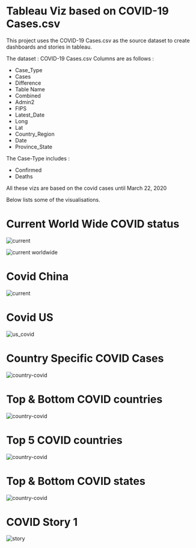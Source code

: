 # Tableau Viz based on COVID-19 Cases.csv

This project uses the COVID-19 Cases.csv as the source dataset to create dashboards and stories in tableau.

The dataset : COVID-19 Cases.csv
Columns are as follows :
* Case_Type
* Cases
* Difference
* Table Name
* Combined
* Admin2
* FIPS
* Latest_Date
* Long
* Lat
* Country_Region
* Date
* Province_State


The Case-Type includes :
* Confirmed
* Deaths


All these vizs are based on the covid cases until March 22, 2020

Below lists some of the visualisations.

# Current World Wide COVID status

![current](https://github.com/abhijithremesh/Tableau-portfolio/blob/master/COVID-19%20Cases_updated/tableau%20vizs/images/Current%20status.png)

![current worldwide](https://github.com/abhijithremesh/Tableau-portfolio/blob/master/COVID-19%20Cases_updated/tableau%20vizs/images/WorldWide%20Covid.png)

# Covid China

![current](https://github.com/abhijithremesh/Tableau-portfolio/blob/master/COVID-19%20Cases_updated/tableau%20vizs/images/Covid%20China.png)


# Covid US

![us_covid](https://github.com/abhijithremesh/Tableau-portfolio/blob/master/COVID-19%20Cases_updated/tableau%20vizs/images/Covid%20US.png)

# Country Specific COVID Cases

![country-covid](https://github.com/abhijithremesh/Tableau-portfolio/blob/master/COVID-19%20Cases_updated/tableau%20vizs/images/Country%20Specific%20COVID.png)

# Top & Bottom COVID countries

![country-covid](https://github.com/abhijithremesh/Tableau-portfolio/blob/master/COVID-19%20Cases_updated/tableau%20vizs/images/Top%20%26%20Bottom%20COVID%20countries.png)

# Top 5 COVID countries

![country-covid](https://github.com/abhijithremesh/Tableau-portfolio/blob/master/COVID-19%20Cases_updated/tableau%20vizs/images/Top%205%20COVID%20countries.png)

# Top & Bottom COVID states

![country-covid](https://github.com/abhijithremesh/Tableau-portfolio/blob/master/COVID-19%20Cases_updated/tableau%20vizs/images/Top%20%26%20Bottom%20COVID%20States.png)

# COVID Story 1

![story](https://github.com/abhijithremesh/Tableau-portfolio/blob/master/COVID-19%20Cases_updated/tableau%20vizs/images/COVID%20Story%201%20.png)









